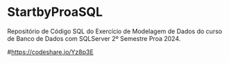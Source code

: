 # StartbyProaSQL
Repositório de Código SQL do Exercício de Modelagem de Dados do curso de Banco de Dados com SQLServer 2º Semestre Proa 2024.

#https://codeshare.io/Yz8p3E
